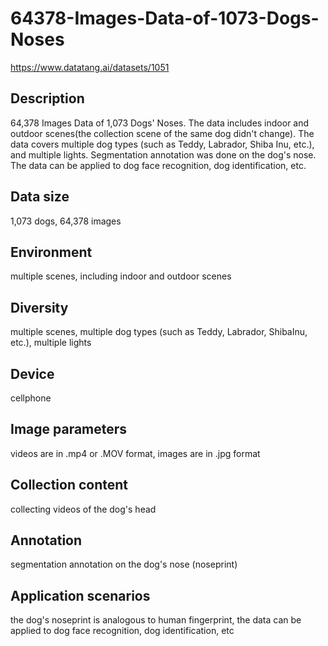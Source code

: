 # 64378-Images-Data-of-1073-Dogs-Noses
https://www.datatang.ai/datasets/1051

## Description
64,378 Images Data of 1,073 Dogs' Noses. The data includes indoor and outdoor scenes(the collection scene of the same dog didn't change). The data covers multiple dog types (such as Teddy, Labrador, Shiba Inu, etc.), and multiple lights. Segmentation annotation was done on the dog's nose. The data can be applied to dog face recognition, dog identification, etc.

## Data size
1,073 dogs, 64,378 images

## Environment
multiple scenes, including indoor and outdoor scenes

## Diversity
multiple scenes, multiple dog types (such as Teddy, Labrador, ShibaInu, etc.), multiple lights

## Device
cellphone

## Image parameters
videos are in .mp4 or .MOV format, images are in .jpg format

## Collection content
collecting videos of the dog's head

## Annotation
segmentation annotation on the dog's nose (noseprint)

## Application scenarios
the dog's noseprint is analogous to human fingerprint, the data can be applied to dog face recognition, dog identification, etc
